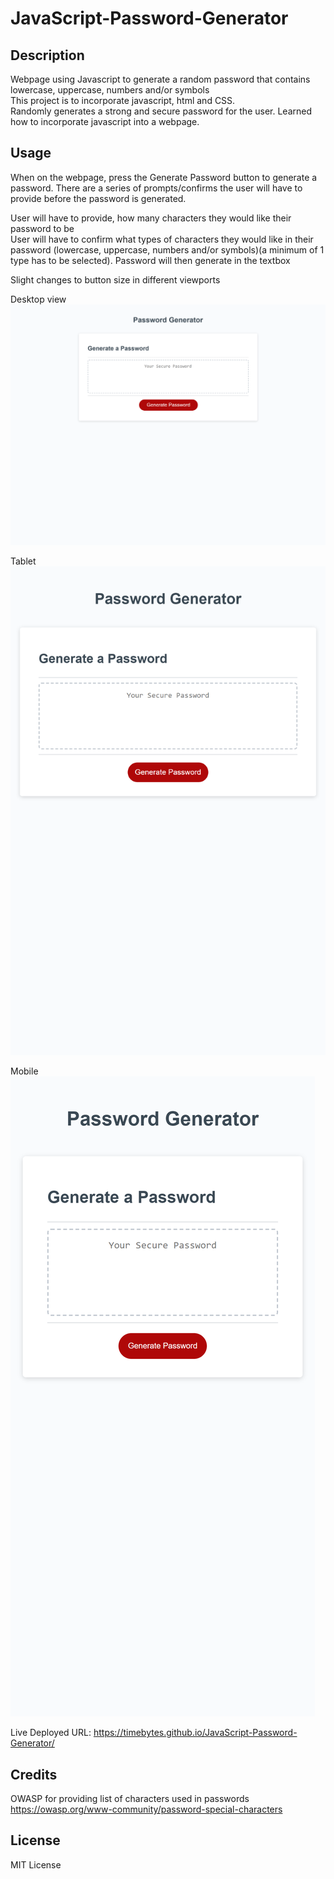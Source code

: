 # JavaScript-Password-Generator

## Description

Webpage using Javascript to generate a random password that contains lowercase, uppercase, numbers and/or symbols  
This project is to incorporate javascript, html and CSS.  
Randomly generates a strong and secure password for the user.
Learned how to incorporate javascript into a webpage.

## Usage

When on the webpage, press the Generate Password button to generate a password. There are a series of prompts/confirms the user will have to provide before the password is generated.

User will have to provide, how many characters they would like their password to be  
User will have to confirm what types of characters they would like in their password (lowercase, uppercase, numbers and/or symbols)(a minimum of 1 type has to be selected).
Password will then generate in the textbox

Slight changes to button size in different viewports

Desktop view
![screenshot of desktop view](./assets/screenshot-desktop.png)

Tablet
![screenshot of tablet view](./assets/screenshot-tablet.png)

Mobile
![screenshot of mobile view](./assets/screenshot-mobile.png)

Live Deployed URL: https://timebytes.github.io/JavaScript-Password-Generator/

## Credits

OWASP for providing list of characters used in passwords  
https://owasp.org/www-community/password-special-characters

## License

MIT License
